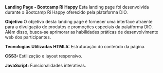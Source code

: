 **Landing Page - Bootcamp Ri Happy**
Esta landing page foi desenvolvida durante o Bootcamp Ri Happy oferecido pela plataforma DIO.

**Objetivo**
O objetivo desta landing page é fornecer uma interface atraente para a divulgação de produtos e promoções especiais da palatforma DIO. Além disso, busca-se aprimorar as habilidades práticas de desenvolvimento web dos participantes.

**Tecnologias Utilizadas**
**HTML5:** Estruturação do conteúdo da página.

**CSS3:** Estilização e layout responsivo.

**JavaScript:** Funcionalidades interativas.
